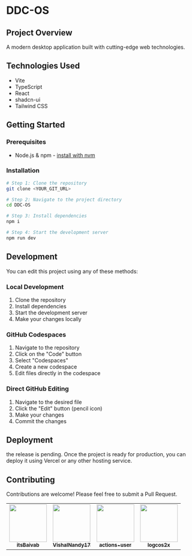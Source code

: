 # DDC-OS

## Project Overview
A modern desktop application built with cutting-edge web technologies.

## Technologies Used
- Vite
- TypeScript
- React
- shadcn-ui
- Tailwind CSS

## Getting Started

### Prerequisites
- Node.js & npm - [install with nvm](https://github.com/nvm-sh/nvm#installing-and-updating)

### Installation

```sh
# Step 1: Clone the repository
git clone <YOUR_GIT_URL>

# Step 2: Navigate to the project directory
cd DDC-OS

# Step 3: Install dependencies
npm i

# Step 4: Start the development server
npm run dev
```

## Development

You can edit this project using any of these methods:

### Local Development
1. Clone the repository
2. Install dependencies
3. Start the development server
4. Make your changes locally

### GitHub Codespaces
1. Navigate to the repository
2. Click on the "Code" button
3. Select "Codespaces"
4. Create a new codespace
5. Edit files directly in the codespace

### Direct GitHub Editing
1. Navigate to the desired file
2. Click the "Edit" button (pencil icon)
3. Make your changes
4. Commit the changes

## Deployment
the release is pending. Once the project is ready for production, you can deploy it using Vercel or any other hosting service.

## Contributing
Contributions are welcome! Please feel free to submit a Pull Request.

<!-- readme: contributors -start -->
<table>
<tr>
<td align="center"><a href="https://github.com/itsBaivab"><img src="https://avatars.githubusercontent.com/u/101830709?v=4" width="100px;" alt=""/><br /><sub><b>itsBaivab</b></sub></a></td>
<td align="center"><a href="https://github.com/VishalNandy17"><img src="https://avatars.githubusercontent.com/u/145155002?v=4" width="100px;" alt=""/><br /><sub><b>VishalNandy17</b></sub></a></td>
<td align="center"><a href="https://github.com/actions-user"><img src="https://avatars.githubusercontent.com/u/65916846?v=4" width="100px;" alt=""/><br /><sub><b>actions-user</b></sub></a></td>
<td align="center"><a href="https://github.com/logcos2x"><img src="https://avatars.githubusercontent.com/u/71926841?v=4" width="100px;" alt=""/><br /><sub><b>logcos2x</b></sub></a></td>
</tr>
</table>
<!-- readme: contributors -end -->
